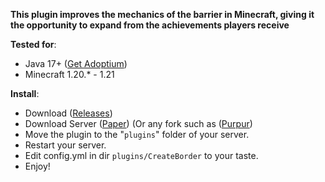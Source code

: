 **This plugin improves the mechanics of the barrier in Minecraft, giving it the opportunity to expand from the achievements players receive**

**Tested for**:
- Java 17+ ([Get Adoptium](https://adoptium.net/))
- Minecraft 1.20.* - 1.21

**Install**:
- Download ([Releases](https://github.com/Dimoka113/CreateBorder/releases/latest))
- Download Server ([Paper](https://papermc.io/)) (Or any fork such as ([Purpur](https://purpurmc.org/downloads))
- Move the plugin to the "<code>plugins</code>" folder of your server.
- Restart your server.
- Edit config.yml in dir <code>plugins/CreateBorder</code> to your taste.
- Enjoy!
